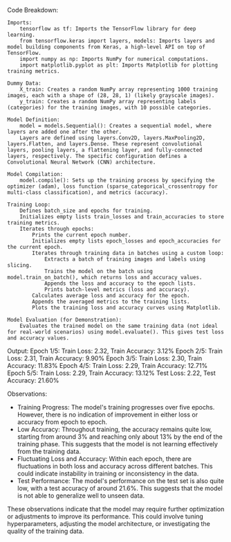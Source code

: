Code Breakdown:

    Imports:
        tensorflow as tf: Imports the TensorFlow library for deep learning.
        from tensorflow.keras import layers, models: Imports layers and model building components from Keras, a high-level API on top of TensorFlow.
        import numpy as np: Imports NumPy for numerical computations.
        import matplotlib.pyplot as plt: Imports Matplotlib for plotting training metrics.

    Dummy Data:
        X_train: Creates a random NumPy array representing 1000 training images, each with a shape of (28, 28, 1) (likely grayscale images).
        y_train: Creates a random NumPy array representing labels (categories) for the training images, with 10 possible categories.

    Model Definition:
        model = models.Sequential(): Creates a sequential model, where layers are added one after the other.
        Layers are defined using layers.Conv2D, layers.MaxPooling2D, layers.Flatten, and layers.Dense. These represent convolutional layers, pooling layers, a flattening layer, and fully-connected layers, respectively. The specific configuration defines a Convolutional Neural Network (CNN) architecture.

    Model Compilation:
        model.compile(): Sets up the training process by specifying the optimizer (adam), loss function (sparse_categorical_crossentropy for multi-class classification), and metrics (accuracy).

    Training Loop:
        Defines batch_size and epochs for training.
        Initializes empty lists train_losses and train_accuracies to store training metrics.
        Iterates through epochs:
            Prints the current epoch number.
            Initializes empty lists epoch_losses and epoch_accuracies for the current epoch.
            Iterates through training data in batches using a custom loop:
                Extracts a batch of training images and labels using slicing.
                Trains the model on the batch using model.train_on_batch(), which returns loss and accuracy values.
                Appends the loss and accuracy to the epoch lists.
                Prints batch-level metrics (loss and accuracy).
            Calculates average loss and accuracy for the epoch.
            Appends the averaged metrics to the training lists.
            Plots the training loss and accuracy curves using Matplotlib.

    Model Evaluation (for Demonstration):
        Evaluates the trained model on the same training data (not ideal for real-world scenarios) using model.evaluate(). This gives test loss and accuracy values.


Output:
  Epoch 1/5:
    Train Loss: 2.32, Train Accuracy: 3.12%
  Epoch 2/5:
    Train Loss: 2.31, Train Accuracy: 9.90%
  Epoch 3/5:
    Train Loss: 2.30, Train Accuracy: 11.83%
  Epoch 4/5:
    Train Loss: 2.29, Train Accuracy: 12.71%
  Epoch 5/5:
    Train Loss: 2.29, Train Accuracy: 13.12%
  Test Loss: 2.22, Test Accuracy: 21.60%

Observations:
- Training Progress: The model's training progresses over five epochs. However, there is no indication of improvement in either loss or accuracy from epoch to epoch.
- Low Accuracy: Throughout training, the accuracy remains quite low, starting from around 3% and reaching only about 13% by the end of the training phase. This suggests that the model is not learning effectively from the training data.
- Fluctuating Loss and Accuracy: Within each epoch, there are fluctuations in both loss and accuracy across different batches. This could indicate instability in training or inconsistency in the data.
- Test Performance: The model's performance on the test set is also quite low, with a test accuracy of around 21.6%. This suggests that the model is not able to generalize well to unseen data.

These observations indicate that the model may require further optimization or adjustments to improve its performance. This could involve tuning hyperparameters, adjusting the model architecture, or investigating the quality of the training data.
